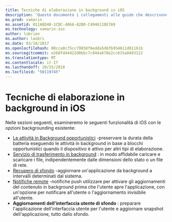 ```yaml
---
title: Tecniche di elaborazione in background in iOS
description: 'Questo documento i collegamenti alle guide che descrivono diverse tecniche backgrounding in iOS: attività in background, il servizio di trasferimento in background, recupero in background e le notifiche remote.'
ms.prod: xamarin
ms.assetid: 011A8D48-1CDC-486A-A2B0-C4946118E7A9
ms.technology: xamarin-ios
author: lobrien
ms.author: laobri
ms.date: 03/18/2017
ms.openlocfilehash: 00cca0c75cc79858f6edda5d6fb954611d81161b
ms.sourcegitcommit: e268fd44422d0bbc7c944a678e2cc633a0493122
ms.translationtype: MT
ms.contentlocale: it-IT
ms.lasthandoff: 10/25/2018
ms.locfileid: "50119745"
---
```

# <a name="ios-backgrounding-techniques"></a>Tecniche di elaborazione in background in iOS

Nelle sezioni seguenti, esamineremo le seguenti funzionalità di iOS con le opzioni backgrounding esistente:

-  [Le attività in Background opportunistici](~/ios/app-fundamentals/backgrounding/ios-backgrounding-techniques/ios-backgrounding-with-tasks.md#background_tasks_in_iOS_7) -preservare la durata della batteria eseguendo le attività in background in base a blocchi opportunistici quando il dispositivo è attivo per altri tipi di elaborazione.
-  [Servizio di trasferimento in background](~/ios/app-fundamentals/backgrounding/ios-backgrounding-techniques/ios-backgrounding-with-tasks.md#background-transfers) : in modo affidabile caricare e scaricare i file, indipendentemente dalle dimensioni dello stato o un file di rete.
-  [Recupero di sfondo](~/ios/app-fundamentals/backgrounding/ios-backgrounding-techniques/updating-an-application-in-the-background.md#background_fetch) -aggiornare un'applicazione da background a intervalli determinati dal sistema.
-  [Notifiche remote](~/ios/app-fundamentals/backgrounding/ios-backgrounding-techniques/updating-an-application-in-the-background.md#remote_notifications) -notifiche push utilizzare per attivare gli aggiornamenti del contenuto in background prima che l'utente apre l'applicazione, con un'opzione per notificare all'utente o l'aggiornamento invisibile all'utente.
-  **Aggiornamenti dell'interfaccia utente di sfondo** : preparare l'applicazione dell'interfaccia utente per l'utente e aggiornare snapshot dell'applicazione, tutto dallo sfondo.
